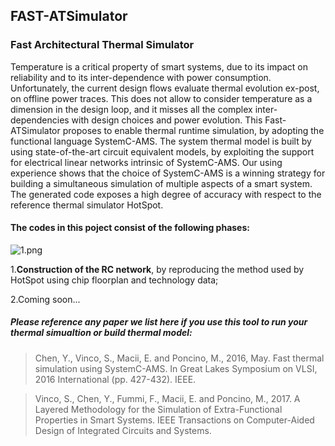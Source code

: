 ## FAST-ATSimulator

### Fast Architectural Thermal Simulator

Temperature is a critical property of smart systems, due to its impact on reliability and to its inter-dependence
with power consumption. Unfortunately, the current design flows evaluate thermal evolution ex-post, on offline
power traces. This does not allow to consider temperature as a dimension in the design loop, and it misses all the
complex inter-dependencies with design choices and power evolution. This Fast-ATSimulator proposes to enable thermal
runtime simulation, by adopting the functional language SystemC-AMS. The system thermal model is built by
using state-of-the-art circuit equivalent models, by exploiting the support for electrical linear networks intrinsic
of SystemC-AMS. Our using experience shows that the choice of SystemC-AMS is a winning strategy
for building a simultaneous simulation of multiple aspects of a smart system. The generated code exposes
a high degree of accuracy with respect to the reference thermal simulator HotSpot. 

#### The codes in this poject consist of the following phases:


![1.png](https://steemitimages.com/DQmRSHNr3yikNfUUNo5LKptdMTYdYXP49w5Cit5arseT7gh/1.png)

1.**Construction of the RC network**, by reproducing the method used by HotSpot using chip floorplan and technology data;

2.Coming soon...





##### Please reference any paper we list here if you use this tool to run your thermal simualtion or build thermal model:

>Chen, Y., Vinco, S., Macii, E. and Poncino, M., 2016, May. Fast thermal simulation using SystemC-AMS. In Great Lakes Symposium on VLSI, 2016 International (pp. 427-432). IEEE.

>Vinco, S., Chen, Y., Fummi, F., Macii, E. and Poncino, M., 2017. A Layered Methodology for the Simulation of Extra-Functional Properties in Smart Systems. IEEE Transactions on Computer-Aided Design of Integrated Circuits and Systems.

